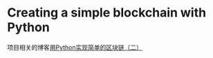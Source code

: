 # Creating a simple blockchain with Python
项目相关的博客[用Python实现简单的区块链（二）](http://pwn4.fun/2018/06/20/%E7%94%A8Python%E5%AE%9E%E7%8E%B0%E7%AE%80%E5%8D%95%E7%9A%84%E5%8C%BA%E5%9D%97%E9%93%BE%EF%BC%88%E4%BA%8C%EF%BC%89/)
